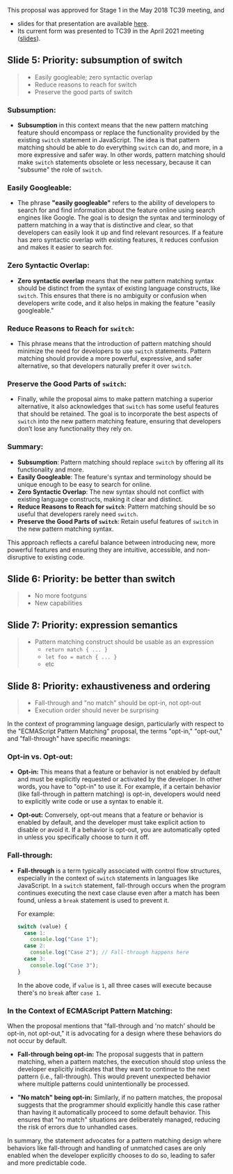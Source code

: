 
This proposal was approved for Stage 1 in the May 2018 TC39 meeting, and 

- slides for that presentation are available [here](https://docs.google.com/presentation/d/1WPyAO4pHRsfwGoiIZupz_-tzAdv8mirw-aZfbxbAVcQ).
- Its current form was presented to TC39 in the April 2021 meeting ([slides](https://hackmd.io/@mpcsh/HkZ712ig_#/)).

## Slide 5: Priority: subsumption of switch

> * Easily googleable; zero syntactic overlap
> * Reduce reasons to reach for switch
> * Preserve the good parts of switch


### **Subsumption:**
- **Subsumption** in this context means that the new pattern matching feature should encompass or replace the functionality provided by the existing `switch` statement in JavaScript. The idea is that pattern matching should be able to do everything `switch` can do, and more, in a more expressive and safer way. In other words, pattern matching should make `switch` statements obsolete or less necessary, because it can "subsume" the role of `switch`.

### **Easily Googleable:**
- The phrase **"easily googleable"** refers to the ability of developers to search for and find information about the feature online using search engines like Google. The goal is to design the syntax and terminology of pattern matching in a way that is distinctive and clear, so that developers can easily look it up and find relevant resources. If a feature has zero syntactic overlap with existing features, it reduces confusion and makes it easier to search for.

### **Zero Syntactic Overlap:**
- **Zero syntactic overlap** means that the new pattern matching syntax should be distinct from the syntax of existing language constructs, like `switch`. This ensures that there is no ambiguity or confusion when developers write code, and it also helps in making the feature "easily googleable."

### **Reduce Reasons to Reach for `switch`:**
- This phrase means that the introduction of pattern matching should minimize the need for developers to use `switch` statements. Pattern matching should provide a more powerful, expressive, and safer alternative, so that developers naturally prefer it over `switch`.

### **Preserve the Good Parts of `switch`:**
- Finally, while the proposal aims to make pattern matching a superior alternative, it also acknowledges that `switch` has some useful features that should be retained. The goal is to incorporate the best aspects of `switch` into the new pattern matching feature, ensuring that developers don’t lose any functionality they rely on.

### Summary:
- **Subsumption**: Pattern matching should replace `switch` by offering all its functionality and more.
- **Easily Googleable**: The feature's syntax and terminology should be unique enough to be easy to search for online.
- **Zero Syntactic Overlap**: The new syntax should not conflict with existing language constructs, making it clear and distinct.
- **Reduce Reasons to Reach for `switch`**: Pattern matching should be so useful that developers rarely need `switch`.
- **Preserve the Good Parts of `switch`**: Retain useful features of `switch` in the new pattern matching syntax.

This approach reflects a careful balance between introducing new, more powerful features and ensuring they are intuitive, accessible, and non-disruptive to existing code.

## Slide 6: Priority: be better than switch

> * No more footguns
> * New capabilities

## Slide 7: Priority: expression semantics

> * Pattern matching construct should be usable as an expression
>    * `return match { ... }`
>    * `let foo = match { ... }`
>    * etc

## Slide 8: Priority: exhaustiveness and ordering

> * Fall-through and "no match" should be opt-in, not opt-out
> * Execution order should never be surprising

In the context of programming language design, particularly with respect to the "ECMAScript Pattern Matching" proposal, the terms "opt-in," "opt-out," and "fall-through" have specific meanings:

### **Opt-in vs. Opt-out:**
- **Opt-in:** This means that a feature or behavior is not enabled by default and must be explicitly requested or activated by the developer. In other words, you have to "opt-in" to use it. For example, if a certain behavior (like fall-through in pattern matching) is opt-in, developers would need to explicitly write code or use a syntax to enable it.

- **Opt-out:** Conversely, opt-out means that a feature or behavior is enabled by default, and the developer must take explicit action to disable or avoid it. If a behavior is opt-out, you are automatically opted in unless you specifically choose to turn it off.

### **Fall-through:**
- **Fall-through** is a term typically associated with control flow structures, especially in the context of `switch` statements in languages like JavaScript. In a `switch` statement, fall-through occurs when the program continues executing the next case clause even after a match has been found, unless a `break` statement is used to prevent it.

  For example:
  ```js
  switch (value) {
    case 1:
      console.log("Case 1");
    case 2:
      console.log("Case 2"); // Fall-through happens here
    case 3:
      console.log("Case 3");
  }
  ```
  In the above code, if `value` is `1`, all three cases will execute because there's no `break` after `case 1`.

### **In the Context of ECMAScript Pattern Matching:**
When the proposal mentions that "fall-through and 'no match' should be opt-in, not opt-out," it is advocating for a design where these behaviors do not occur by default. 

- **Fall-through being opt-in:** The proposal suggests that in pattern matching, when a pattern matches, the execution should stop unless the developer explicitly indicates that they want to continue to the next pattern (i.e., fall-through). This would prevent unexpected behavior where multiple patterns could unintentionally be processed.

- **"No match" being opt-in:** Similarly, if no pattern matches, the proposal suggests that the programmer should explicitly handle this case rather than having it automatically proceed to some default behavior. This ensures that "no match" situations are deliberately managed, reducing the risk of errors due to unhandled cases.

In summary, the statement advocates for a pattern matching design where behaviors like fall-through and handling of unmatched cases are only enabled when the developer explicitly chooses to do so, leading to safer and more predictable code.
